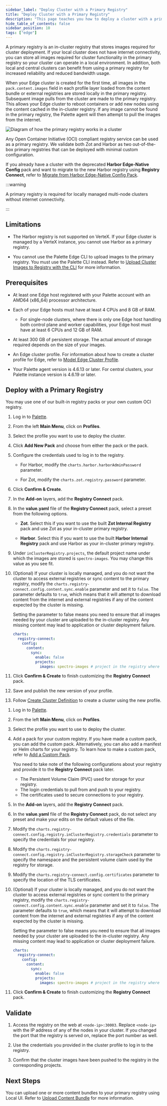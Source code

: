 ```yaml
---
sidebar_label: "Deploy Cluster with a Primary Registry"
title: "Deploy Cluster with a Primary Registry"
description: "This page teaches you how to deploy a cluster with a primary registry."
hide_table_of_contents: false
sidebar_position: 10
tags: ["edge"]
---
```


A primary registry is an in-cluster registry that stores images required for cluster deployment. If your local cluster
does not have internet connectivity, you can store all images required for cluster functionality in the primary registry
so your cluster can operate in a local environment. In addition, both local and central clusters can benefit from using
a primary registry for increased reliability and reduced bandwidth usage.

When your Edge cluster is created for the first time, all images in the `pack.content.images` field in each profile
layer loaded from the content bundle or external registries are stored locally in the primary registry. Subsequent image
pulls from the cluster are made to the primary registry. This allows your Edge cluster to reboot containers or add new
nodes using the content cached in the in-cluster registry. If any image cannot be found in the primary registry, the
Palette agent will then attempt to pull the images from the internet.

![Diagram of how the primary registry works in a cluster](/clusters_edge_registries_primary-registry.webp)

Any Open Container Initiative (OCI) compliant registry service can be used as a primary registry. We validate both Zot
and Harbor as two out-of-the-box primary registries that can be deployed with minimal custom configuration.

If you already have a cluster with the deprecated **Harbor Edge-Native Config** pack and want to migrate to the new
Harbor registry using **Registry Connect**, refer to
[Migrate from Harbor Edge-Native Config Pack](./migrate-edge-native-config.md).

:::warning

A primary registry is required for locally managed multi-node clusters without internet connectivity.

:::

## Limitations

- The Harbor registry is not supported on VerteX. If your Edge cluster is managed by a VerteX instance, you cannot use
  Harbor as a primary registry.

- You cannot use the Palette Edge CLI to upload images to the primary registry. You must use the Palette CLI instead.
  Refer to [Upload Cluster Images to Registry with the CLI](./upload-images-to-registry.md) for more information.

## Prerequisites

- At least one Edge host registered with your Palette account with an AMD64 (x86_64) processor architecture.

- Each of your Edge hosts must have at least 4 CPUs and 8 GB of RAM.

  - For single-node clusters, where there is only one Edge host handling both control plane and worker capabilities,
    your Edge host must have at least 6 CPUs and 12 GB of RAM.

- At least 300 GB of persistent storage. The actual amount of storage required depends on the size of your images.

- An Edge cluster profile. For information about how to create a cluster profile for Edge, refer to
  [Model Edge Cluster Profile](../../site-deployment/model-profile.md).

- Your Palette agent version is 4.6.13 or later. For central clusters, your Palette instance version is 4.6.19 or later.

## Deploy with a Primary Registry

You may use one of our built-in registry packs or your own custom OCI registry.

<Tabs group="Registry type">

<TabItem value="Built-in Registry Packs">

1. Log in to [Palette](https://console.spectrocloud.com).

2. From the left **Main Menu**, click on **Profiles**.

3. Select the profile you want to use to deploy the cluster.

<!-- prettier-ignore-start -->

4. Click **Add New Pack** and choose from either the
   <VersionedLink text="Harbor" url="/integrations/packs/?pack=harbor" /> pack or the
   <VersionedLink text="Zot" url="/integrations/packs/?pack=zot" /> pack.
<!-- prettier-ignore-end-->

5. Configure the credentials used to log in to the registry.

   - For Harbor, modify the `charts.harbor.harborAdminPassword` parameter.

   - For Zot, modify the `charts.zot.registry.password` parameter.

6. Click **Confirm & Create**.

7. In the **Add-on** layers, add the **Registry Connect** pack.

8. In the **value.yaml** file of the **Registry Connect** pack, select a preset from the following options.

   - **Zot**. Select this if you want to use the built **Zot Internal Registry** pack and use Zot as your in-cluster
     primary registry.

   - **Harbor**. Select this if you want to use the built **Harbor Internal Registry** pack and use Harbor as your
     in-cluster primary registry.

9. Under `inClusterRegistry.projects`, the default project name under which the images are stored is `spectro-images`.
   You may change this value as you see fit.

10. (Optional) If your cluster is locally managed, and you do not want the cluster to access external registries or sync
    content to the primary registry, modify the `charts.registry-connect.config.content.sync.enable` parameter and set
    it to `false`. The parameter defaults to `true`, which means that it will attempt to download content from the
    internet and external registries if any of the content expected by the cluster is missing.

    Setting the parameter to false means you need to ensure that all images needed by your cluster are uploaded to the
    in-cluster registry. Any missing content may lead to application or cluster deployment failure.

    ```yaml {6}
    charts:
      registry-connect:
        config:
          content:
            sync:
              enable: false
              projects:
                images: spectro-images # project in the registry where docker images will be stored
    ```

11. Click **Confirm & Create** to finish customizing the **Registry Connect** pack.

12. Save and publish the new version of your profile.

13. Follow [Create Cluster Definition](../cluster-deployment.md) to create a cluster using the new profile.

</TabItem>

<TabItem value="Custom Registry">

1. Log in to [Palette](https://console.spectrocloud.com).

2. From the left **Main Menu**, click on **Profiles**.

3. Select the profile you want to use to deploy the cluster.

4. Add a pack for your custom registry. If you have made a custom pack, you can add the custom pack. Alternatively, you
   can also add a manifest or Helm charts for your registry. To learn how to make a custom pack, refer to
   [Add a Custom Pack](../../../../registries-and-packs/add-custom-packs.md).

   You need to take note of the following configurations about your registry and provide it to the **Registry Connect**
   pack later.

   - The Persistent Volume Claim (PVC) used for storage for your registry.
   - The login credentials to pull from and push to your registry.
   - The certificates used to secure connections to your registry.

5. In the **Add-on** layers, add the **Registry Connect** pack.

6. In the **value.yaml** file of the **Registry Connect** pack, do not select any preset and make your edits on the
   default values of the file.

7. Modify the `charts.registry-connect.config.registry.inClusterRegistry.credentials` parameter to specify the
   credentials for your registry.

8. Modify the `charts.registry-connect.config.registry.inClusterRegistry.storageCheck` parameter to specify the
   namespace and the persistent volume claim used by the registry for storage.

9. Modify the `charts.registry-connect.config.certificates` parameter to specify the location of the TLS certificates.

10. (Optional) If your cluster is locally managed, and you do not want the cluster to access external registries or sync
    content to the primary registry, modify the `charts.registry-connect.config.content.sync.enable` parameter and set
    it to `false`. The parameter defaults to `true`, which means that it will attempt to download content from the
    internet and external registries if any of the content expected by the cluster is missing.

    Setting the parameter to false means you need to ensure that all images needed by your cluster are uploaded to the
    in-cluster registry. Any missing content may lead to application or cluster deployment failure.

    ```yaml {6}
    charts:
      registry-connect:
        config:
          content:
            sync:
              enable: false
              projects:
                images: spectro-images # project in the registry where docker images will be stored
    ```

11. Click **Confirm & Create** to finish customizing the **Registry Connect** pack.

</TabItem>

</Tabs>

## Validate

1. Access the registry on the web at `<node-ip>:30003`. Replace `<node-ip>` with the IP address of any of the nodes in
   your cluster. If you changed the port that the registry is served on, replace the port number as well.

2. Use the credentials you provided in the cluster profile to log in to the registry.

3. Confirm that the cluster images have been pushed to the registry in the corresponding projects.

## Next Steps

You can upload one or more content bundles to your primary registry using Local UI. Refer to
[Upload Content Bundle](../../local-ui/cluster-management/upload-content-bundle.md) for more information.
